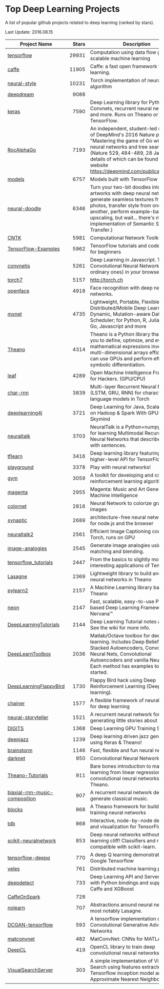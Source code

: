 # Top Deep Learning Projects

A list of popular github projects related to deep learning (ranked by stars).

Last Update: 2016.08.15

Project Name | Stars | Description |
------------ | -----:| ----------- |
[tensorflow](https://github.com/tensorflow/tensorflow) | 29931 | Computation using data flow graphs for scalable machine learning
[caffe](https://github.com/BVLC/caffe) | 11905 | Caffe: a fast open framework for deep learning.
[neural-style](https://github.com/jcjohnson/neural-style) | 10231 | Torch implementation of neural style algorithm
[deepdream](https://github.com/google/deepdream) | 9088 | 
[keras](https://github.com/fchollet/keras) | 7590 | Deep Learning library for Python. Convnets, recurrent neural networks, and more. Runs on Theano or TensorFlow.
[RocAlphaGo](https://github.com/Rochester-NRT/RocAlphaGo) | 7193 | An independent, student-led replication of DeepMind's 2016 Nature publication, "Mastering the game of Go with deep neural networks and tree search" (Nature 529, 484-489, 28 Jan 2016), details of which can be found on their website https://deepmind.com/publications.html.
[models](https://github.com/tensorflow/models) | 6757 | Models built with TensorFlow
[neural-doodle](https://github.com/alexjc/neural-doodle) | 6346 | Turn your two-bit doodles into fine artworks with deep neural networks, generate seamless textures from photos, transfer style from one image to another, perform example-based upscaling, but wait... there's more! (An implementation of Semantic Style Transfer.)
[CNTK](https://github.com/Microsoft/CNTK) | 5981 | Computational Network Toolkit (CNTK)
[TensorFlow-Examples](https://github.com/aymericdamien/TensorFlow-Examples) | 5962 | TensorFlow tutorials and code examples for beginners
[convnetjs](https://github.com/karpathy/convnetjs) | 5261 | Deep Learning in Javascript. Train Convolutional Neural Networks (or ordinary ones) in your browser.
[torch7](https://github.com/torch/torch7) | 5157 | http://torch.ch
[openface](https://github.com/cmusatyalab/openface) | 4918 | Face recognition with deep neural networks.
[mxnet](https://github.com/dmlc/mxnet) | 4735 | Lightweight, Portable, Flexible Distributed/Mobile Deep Learning with Dynamic, Mutation-aware Dataflow Dep Scheduler; for Python, R, Julia, Scala, Go, Javascript and more
[Theano](https://github.com/Theano/Theano) | 4314 | Theano is a Python library that allows you to define, optimize, and evaluate mathematical expressions involving multi-dimensional arrays efficiently. It can use GPUs and perform efficient symbolic differentiation.
[leaf](https://github.com/autumnai/leaf) | 4289 | Open Machine Intelligence Framework for Hackers. (GPU/CPU)
[char-rnn](https://github.com/karpathy/char-rnn) | 3839 | Multi-layer Recurrent Neural Networks (LSTM, GRU, RNN) for character-level language models in Torch
[deeplearning4j](https://github.com/deeplearning4j/deeplearning4j) | 3721 | Deep Learning for Java, Scala & Clojure on Hadoop & Spark With GPUs - From Skymind
[neuraltalk](https://github.com/karpathy/neuraltalk) | 3703 | NeuralTalk is a Python+numpy project for learning Multimodal Recurrent Neural Networks that describe images with sentences.
[tflearn](https://github.com/tflearn/tflearn) | 3416 | Deep learning library featuring a higher-level API for TensorFlow.
[playground](https://github.com/tensorflow/playground) | 3378 | Play with neural networks!
[gym](https://github.com/openai/gym) | 3059 | A toolkit for developing and comparing reinforcement learning algorithms.
[magenta](https://github.com/tensorflow/magenta) | 2955 | Magenta: Music and Art Generation with Machine Intelligence
[colornet](https://github.com/pavelgonchar/colornet) | 2816 | Neural Network to colorize grayscale images
[synaptic](https://github.com/cazala/synaptic) | 2689 | architecture-free neural network library for node.js and the browser
[neuraltalk2](https://github.com/karpathy/neuraltalk2) | 2561 | Efficient Image Captioning code in Torch, runs on GPU
[image-analogies](https://github.com/awentzonline/image-analogies) | 2545 | Generate image analogies using neural matching and blending.
[tensorflow_tutorials](https://github.com/pkmital/tensorflow_tutorials) | 2447 | From the basics to slightly more interesting applications of Tensorflow
[Lasagne](https://github.com/Lasagne/Lasagne) | 2369 | Lightweight library to build and train neural networks in Theano
[pylearn2](https://github.com/lisa-lab/pylearn2) | 2157 | A Machine Learning library based on Theano
[neon](https://github.com/NervanaSystems/neon) | 2147 | Fast, scalable, easy-to-use Python based Deep Learning Framework by Nervana™
[DeepLearningTutorials](https://github.com/lisa-lab/DeepLearningTutorials) | 2144 | Deep Learning Tutorial notes and code. See the wiki for more info.
[DeepLearnToolbox](https://github.com/rasmusbergpalm/DeepLearnToolbox) | 2036 | Matlab/Octave toolbox for deep learning. Includes Deep Belief Nets, Stacked Autoencoders, Convolutional Neural Nets, Convolutional Autoencoders and vanilla Neural Nets. Each method has examples to get you started.
[DeepLearningFlappyBird](https://github.com/yenchenlin1994/DeepLearningFlappyBird) | 1730 | Flappy Bird hack using Deep Reinforcement Learning (Deep Q-learning).
[chainer](https://github.com/pfnet/chainer) | 1577 | A flexible framework of neural networks for deep learning
[neural-storyteller](https://github.com/ryankiros/neural-storyteller) | 1521 | A recurrent neural network for generating little stories about images
[DIGITS](https://github.com/NVIDIA/DIGITS) | 1368 | Deep Learning GPU Training System
[deepjazz](https://github.com/jisungk/deepjazz) | 1239 | Deep learning driven jazz generation using Keras & Theano!
[brainstorm](https://github.com/IDSIA/brainstorm) | 1146 | Fast, flexible and fun neural networks.
[darknet](https://github.com/pjreddie/darknet) | 950 | Convolutional Neural Networks
[Theano-Tutorials](https://github.com/Newmu/Theano-Tutorials) | 911 | Bare bones introduction to machine learning from linear regression to convolutional neural networks using Theano.
[biaxial-rnn-music-composition](https://github.com/hexahedria/biaxial-rnn-music-composition) | 907 | A recurrent neural network designed to generate classical music.
[blocks](https://github.com/mila-udem/blocks) | 868 | A Theano framework for building and training neural networks
[tdb](https://github.com/ericjang/tdb) | 868 | Interactive, node-by-node debugging and visualization for TensorFlow
[scikit-neuralnetwork](https://github.com/aigamedev/scikit-neuralnetwork) | 853 | Deep neural networks without the learning cliff! Classifiers and regressors compatible with scikit-learn.
[tensorflow-deepq](https://github.com/nivwusquorum/tensorflow-deepq) | 770 | A deep Q learning demonstration using Google Tensorflow
[veles](https://github.com/samsung/veles) | 761 | Distributed machine learning platform
[deepdetect](https://github.com/beniz/deepdetect) | 733 | Deep Learning API and Server in C++11 with Python bindings and support for Caffe and XGBoost
[CaffeOnSpark](https://github.com/yahoo/CaffeOnSpark) | 728 | 
[nolearn](https://github.com/dnouri/nolearn) | 707 | Abstractions around neural net libraries, most notably Lasagne.
[DCGAN-tensorflow](https://github.com/carpedm20/DCGAN-tensorflow) | 593 | A tensorflow implementation of Deep Convolutional Generative Adversarial Networks
[matconvnet](https://github.com/vlfeat/matconvnet) | 482 | MatConvNet: CNNs for MATLAB
[DeepCL](https://github.com/hughperkins/DeepCL) | 419 | OpenCL library to train deep convolutional neural networks
[VisualSearchServer](https://github.com/AKSHAYUBHAT/VisualSearchServer) | 303 | A simple implementation of Visual Search using features extracted from Tensorflow inception model and Approximate Nearest Neighbors
